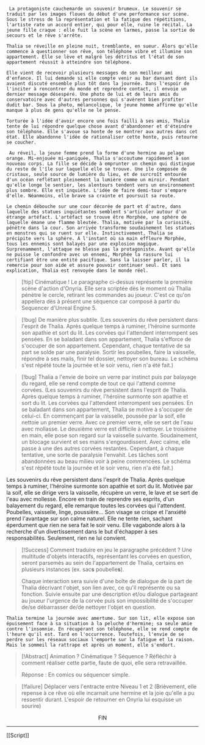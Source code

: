 
	 La protagoniste cauchemarde un souvenir brumeux. Le souvenir se traduit par les images floues du début d'une performance sur scène. Sous le stress de la représentation et la fatigue des répétitions, l'artiste rate un accord entier, qui pour elle, ruine le récital. La jeune fille craque : elle fuit la scène en larmes, passe la sortie de secours et le rêve s'arrête.﻿

	Thalia se réveille en pleine nuit, tremblante, en sueur. Alors qu'elle commence à questionner son rêve, son téléphone vibre et illumine son appartement. Elle se lève et malgré les détritus et l'état de son appartement réussit à atteindre son téléphone.

	Elle vient de recevoir plusieurs messages de son meilleur ami d'enfance. Il lui demande si elle compte venir au bar dansant dont ils avaient discuté ensemble plus tôt dans la journée. Dans l'espoir de l'inciter à rencontrer du monde et reprendre contact, il envoie un dernier message désespéré. Une photo de lui et de leurs amis du conservatoire avec d'autres personnes qui s'avèrent bien profiter dudit bar. Sous la photo, mélancolique, le jeune homme affirme qu'elle manque à plus de gens qu'elle ne le pense.

	Torturée à l'idée d'avoir encore une fois failli à ses amis, Thalia tente de lui répondre quelque chose avant d'abandonner et d'éteindre son téléphone. Elle s'avoue sa honte de se montrer aux autres dans cet état. Elle abandonne l'idée de rationaliser cette honte, puis retourne se coucher.

	 Au réveil, la jeune femme prend la forme d'une hermine au pelage orange. Mi-enjouée mi-paniquée, Thalia s'accoutume rapidement à son nouveau corps. La fille se décide à emprunter un chemin qui distingue du reste de l'île sur laquelle elle se trouve. Une ile composée de cristaux, seule source de lumière du lieu, et de surcroît entourée d'un océan reflétant pleinement la lumière comme un miroir. Pendant qu'elle longe le sentier, les alentours tendent vers un environnement plus sombre. Elle est inquiète. L'idée de faire demi-tour s'empare d'elle. Néanmoins, elle brave sa crainte et poursuit sa route.

	Le chemin débouche sur une cour décorée de part et d'autre, dans laquelle des statues inquiétantes semblent s'articuler autour d'un étrange artéfact. L'artéfact se trouve être Morphée, une sphère de laquelle émane une flamme bleutée. Thalia, motivée par la curiosité, pénètre dans la cour. Son arrivée transforme soudainement les statues en monstres qui se ruent sur elle. Instinctivement, Thalia se précipite vers la sphère. À l'instant où sa main effleure Morphée, tous les ennemis sont balayés par une explosion magique. Surprenamment, l'attaque ne blesse pas la protagoniste. Avant qu'elle ne puisse le confondre avec un ennemi, Morphée la rassure lui certifiant être une entité pacifique. Sans la laisser parler, il la remercie pour son aide et assure pouvoir continuer seul. Et sans explication, Thalia est renvoyée dans le monde réel.

> [!tip] Cinématique !
> Le paragraphe ci-dessus représente la première scène d'action d'Onyria. Elle sera scriptée dès le moment où Thalia pénètre le cercle, retirant les commandes au joueur. C'est ce qu'on appellera dès à présent une séquence car composé à partir du Sequencer d'Unreal Engine 5.

> [!bug] De manière plus subtile.
> (Les souvenirs du rêve persistent dans l'esprit de Thalia. Après quelque temps à ruminer, l'héroine surmonte son apathie et sort du lit. Les corvées qui l'attendent interrompent ses pensées. En se baladant dans son appartement, Thalia s'efforce de s'occuper de son appartement. Cependant, chaque tentative de sa part se solde par une paralysie. Sortir les poubelles, faire la vaisselle, répondre à ses mails, finir tel dossier, nettoyer son bureau. Le schéma s'est répété toute la journée et le soir venu, rien n'a été fait.)

> [!bug] Thalia a l'envie de boire un verre par instinct puis par balayage du regard, elle se rend compte de tout ce qui l'attend comme corvées.
> (Les souvenirs du rêve persistent dans l'esprit de Thalia. Après quelque temps à ruminer, l'héroïne surmonte son apathie et sort du lit. Les corvées qui l'attendent interrompent ses pensées. En se baladant dans son appartement, Thalia se motive à s'occuper de celui-ci. En commençant par la vaisselle, poussée par la soif, elle nettoie un premier verre. Avec ce premier verre, elle se sert de l'eau avec mollasse. Le deuxième verre est difficile à nettoyer. Le troisième en main, elle pose son regard sur la vaisselle suivante. Soudainement, un blocage survient et ses mains s'engourdissent. Avec calme, elle passe à une des autres corvées restantes. Cependant, à chaque tentative, une sorte de paralysie l'envahit. Les tâches sont abandonnées au beau milieu voir à peine commencées. Le schéma s'est répété toute la journée et le soir venu, rien n'a été fait.)

Les souvenirs du rêve persistent dans l'esprit de Thalia. Après quelque temps à ruminer, l'héroïne surmonte son apathie et sort du lit. Motivée par la soif, elle se dirige vers la vaisselle, récupère un verre, le lave et se sert de l'eau avec mollesse. Encore en train de reprendre ses esprits, d'un balayement du regard, elle remarque toutes les corvées qui l'attendent. Poubelles, vaisselle, linge, poussière... Son visage se crispe et l'anxiété prend l'avantage sur son calme naturel. Elle ne tente rien, sachant éperdument que rien ne sera fait le soir venu. Elle vagabonde alors à la recherche d'un divertissement dans le but d'échapper à ses responsabilités. Seulement, rien ne lui convient.

> [!Success] Comment traduire en jeu le paragraphe précédent ?
> Une multitude d'objets interactifs, représentant les corvées en question, seront parsemés au sein de l'appartement de Thalia, certains en plusieurs instances (ex. sac**s** poubelle**s**). 
> 
> Chaque interaction sera suivie d'une boîte de dialogue de la part de Thalia décrivant l'objet, son lien avec, ce qu'il représente ou sa fonction. Suivie ensuite par une description et/ou dialogue partageant au joueur l'urgence de la corvée puis son impossibilité de s'occuper de/se débarrasser de/de nettoyer l'objet en question.

	Thalia termine la journée avec amertume. Sur son lit, elle expose son épuisement face à sa situation à la peluche d'hermine; sa seule amie contre l'insomnie. En récupérant son téléphone, elle se rend compte de l'heure qu'il est. Tard en l'occurrence. Toutefois, l'envie de se perdre sur les réseaux sociaux l'emporte sur la fatigue et la raison. Mais le sommeil la rattrape et après un moment, elle s'endort.

> [!Abstract] Animation ? Cinématique ? Séquence ?
> Réfléchir à comment réaliser cette partie, faute de quoi, elle sera retravaillée.
>  
> Réponse : En comics ou séquencer simple.

> [!failure] Déplacer vers l'entracte entre Niveau 1 et 2
> (Brièvement, elle repense à ce rêve où elle incarnait une hermine et la joie qu'elle a pu ressentir durant. L'espoir de retourner en Onyria lui esquisse un sourire)

<center> FIN </center>

---

[[Script]]